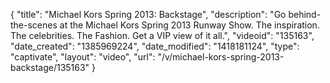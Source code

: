 {
    "title": "Michael Kors Spring 2013: Backstage",
    "description": "Go behind-the-scenes at the Michael Kors Spring 2013 Runway Show. The inspiration. The celebrities. The Fashion. Get a VIP view of it all.",
    "videoid": "135163",
    "date_created": "1385969224",
    "date_modified": "1418181124",
    "type": "captivate",
    "layout": "video",
    "url": "\/v\/michael-kors-spring-2013-backstage\/135163"
}